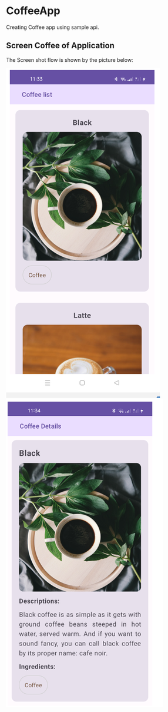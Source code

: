 # CoffeeApp

Creating Coffee app using sample api.

## Screen Coffee of Application

The Screen shot flow is shown by the picture below:

<img src="screenshots/coffee_list.png">  <img src="screenshots/coffee_details.png">

